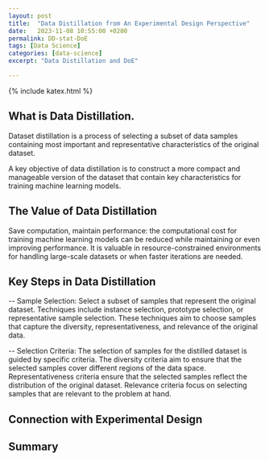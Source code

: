 ```yaml
---
layout: post
title:  "Data Distillation from An Experimental Design Perspective"
date:   2023-11-08 10:55:00 +0200
permalink: DD-stat-DoE
tags: [Data Science]
categories: [data-science]
excerpt: "Data Distillation and DoE"

---
```

{% include katex.html %}

## What is Data Distillation.

Dataset distillation is a process of selecting a subset of data samples containing most important and representative characteristics of the original dataset. 

A key objective of data distillation is to construct a more compact and manageable version of the dataset that contain key characteristics for training machine learning models.


## The Value of Data Distillation

Save computation, maintain performance: the computational cost for training machine learning models can be reduced while maintaining or even improving performance.
It is valuable in resource-constrained environments for handling large-scale datasets or when faster iterations are needed.


## Key Steps in Data Distillation

 -- Sample Selection: Select a subset of samples that represent the original dataset. Techniques include instance selection, prototype selection, or representative sample selection. These techniques aim to choose samples that capture the diversity, representativeness, and relevance of the original data.


 -- Selection Criteria: The selection of samples for the distilled dataset is guided by specific criteria. The diversity criteria aim to ensure that the selected samples cover different regions of the data space. Representativeness criteria ensure that the selected samples reflect the distribution of the original dataset. 
Relevance criteria focus on selecting samples that are relevant to the problem at hand.

 
## Connection with Experimental Design


## Summary

